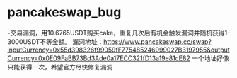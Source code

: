 # pancakeswap_bug
-交易漏洞，用10.6765USDT购买cake，重复几次后有机会触发漏洞并随机获得1-3000USDT不等金额。
漏洞地址：https://www.pancakeswap.cc/swap?inputCurrency=0x55d398326f99059fF775485246999027B3197955&outputCurrency=0x0E09FaBB73Bd3Ade0a17ECC321fD13a19e81cE82 
一个地址好像只能获得一次，希望官方尽快修复漏洞
